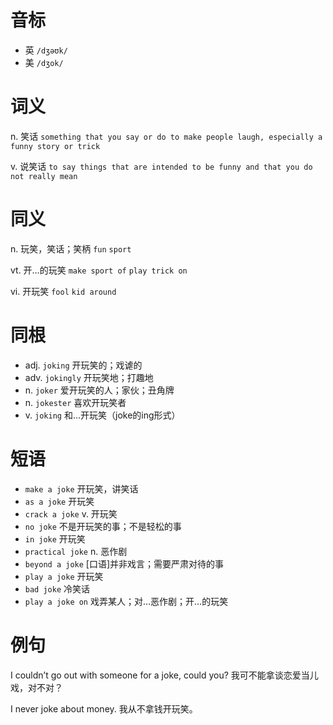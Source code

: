 # 音标

- 英 `/dʒəʊk/`
- 美 `/dʒok/`

# 词义

n. 笑话
`something that you say or do to make people laugh, especially a funny story or trick`

v. 说笑话
`to say things that are intended to be funny and that you do not really mean`

# 同义

n. 玩笑，笑话；笑柄
`fun` `sport`

vt. 开…的玩笑
`make sport of` `play trick on`

vi. 开玩笑
`fool` `kid around`

# 同根

- adj. `joking` 开玩笑的；戏谑的
- adv. `jokingly` 开玩笑地；打趣地
- n. `joker` 爱开玩笑的人；家伙；丑角牌
- n. `jokester` 喜欢开玩笑者
- v. `joking` 和…开玩笑（joke的ing形式）

# 短语

- `make a joke` 开玩笑，讲笑话
- `as a joke` 开玩笑
- `crack a joke` v. 开玩笑
- `no joke` 不是开玩笑的事；不是轻松的事
- `in joke` 开玩笑
- `practical joke` n. 恶作剧
- `beyond a joke` [口语]并非戏言；需要严肃对待的事
- `play a joke` 开玩笑
- `bad joke` 冷笑话
- `play a joke on` 戏弄某人；对…恶作剧；开…的玩笑

# 例句

I couldn’t go out with someone for a joke, could you?
我可不能拿谈恋爱当儿戏，对不对？

I never joke about money.
我从不拿钱开玩笑。


